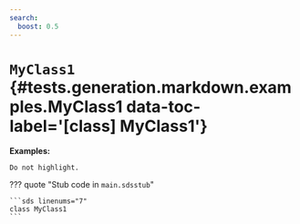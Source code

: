```yaml
---
search:
  boost: 0.5
---
```


[//]: # (DO NOT EDIT THIS FILE DIRECTLY. Instead, edit the corresponding stub file and execute `npm run docs:api`.)

# <code class="doc-symbol doc-symbol-class"></code> `MyClass1` {#tests.generation.markdown.examples.MyClass1 data-toc-label='[class] MyClass1'}

**Examples:**

```sds
Do not highlight.
```

??? quote "Stub code in `main.sdsstub`"

    ```sds linenums="7"
    class MyClass1
    ```
